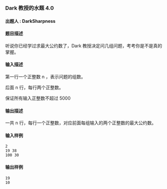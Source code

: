 ### Dark 教授的水题 4.0

#### 出题人 : DarkSharpness

#### 题目描述

听说你已经学过求最大公约数了，Dark 教授决定问几组问题，考考你是不是真的掌握。

#### 输入描述

第一行一个正整数 n ，表示问题的组数。

后面 n 行，每行两个正整数。

保证所有输入正整数不超过 5000

#### 输出描述

一共 n 行，每行一个正整数，对应前面每组输入的两个正整数的最大公约数。

#### 输入样例

```
2
19 38
100 30
```

#### 输出样例

```
19
10
```
